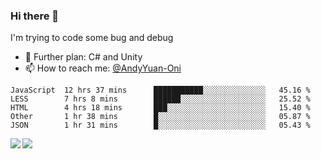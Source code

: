 ### Hi there 👋

I'm trying to code some bug and debug

- 🌱 Further plan: C# and Unity
- 📫 How to reach me: [@AndyYuan-Oni](https://github.com/AndyYuan-Oni)


<!--START_SECTION:waka-->
```text
JavaScript  12 hrs 37 mins      ███████████░░░░░░░░░░░░░░   45.16 % 
LESS        7 hrs 8 mins        ██████░░░░░░░░░░░░░░░░░░░   25.52 % 
HTML        4 hrs 18 mins       ███░░░░░░░░░░░░░░░░░░░░░░   15.40 % 
Other       1 hr 38 mins        █░░░░░░░░░░░░░░░░░░░░░░░░   05.87 % 
JSON        1 hr 31 mins        █░░░░░░░░░░░░░░░░░░░░░░░░   05.43 %
```
<!--END_SECTION:waka-->

  <!--**AndyYuan-Oni/AndyYuan-Oni** is a ✨ _special_ ✨ repository because its `README.md` (this file) appears on your GitHub profile.-->
<!--[![Top Langs](https://github-readme-stats.vercel.app/api/top-langs/?username=AndyYUan-Oni&layout=compact)](https://github.com/AndyYUan-Oni/github-readme-stats)-->
<a href="https://github.com/AndyYUan-Oni/github-readme-stats">
  <img align="left" src="https://github-readme-stats.vercel.app/api?username=AndyYUan-Oni&hide=stars" />
</a>
<a href="https://github.com/AndyYUan-Oni/github-readme-stats">
  <img align="left" src="https://github-readme-stats.vercel.app/api/top-langs/?username=AndyYUan-Oni&layout=compact" />
</a>

